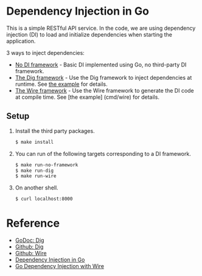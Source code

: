 # Dependency Injection in Go

This is a simple RESTful API service. In the code, we are using dependency injection (DI) to load and
initialize dependencies when starting the application.

3 ways to inject dependencies:

* [No DI framework](no-framework) - Basic DI implemented using Go, no third-party DI framework.
* [The Dig framework](dig) - Use the Dig framework to inject dependencies at runtime. See [the example](cmd/dig)
  for details.
* [The Wire framework](wire) - Use the Wire framework to generate the DI code at compile time. See [the example]
  (cmd/wire) for details.

## Setup

1. Install the third party packages.

   ```bash
   $ make install
   ```

1. You can run of the following targets corresponding to a DI framework.

   ```bash
   $ make run-no-framework
   $ make run-dig
   $ make run-wire
   ```

1. On another shell.

   ```bash
   $ curl localhost:8000
   ```

# Reference

* [GoDoc: Dig](https://godoc.org/go.uber.org/dig)
* [Github: Dig](https://github.com/uber-go/dig)
* [Github: Wire](https://github.com/google/wire)
* [Dependency Injection in Go](https://blog.drewolson.org/dependency-injection-in-go)
* [Go Dependency Injection with Wire](https://blog.drewolson.org/go-dependency-injection-with-wire)

